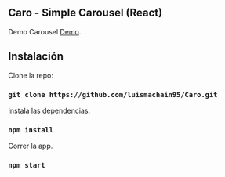 ## Caro - Simple Carousel (React)

Demo Carousel [Demo](https://luismachain95.github.io/Caro/).

## Instalación

Clone la repo:

### `git clone https://github.com/luismachain95/Caro.git`

Instala las dependencias.

### `npm install`

Correr la app.

### `npm start`